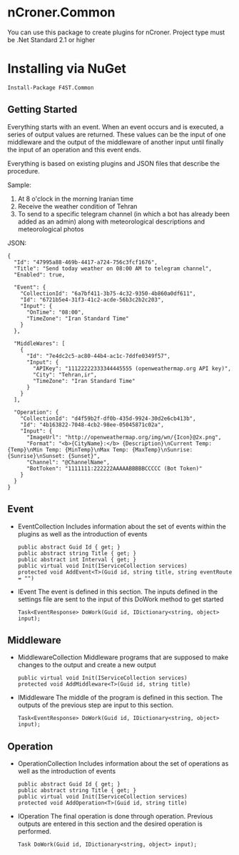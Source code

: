 # nCroner.Common
You can use this package to create plugins for nCroner. Project type must be .Net Standard 2.1 or higher

# Installing via NuGet
  
    Install-Package F4ST.Common

## Getting Started
Everything starts with an event. When an event occurs and is executed, a series of output values are returned. These values can be the input of one middleware and the output of the middleware of another input until finally the input of an operation and this event ends.

Everything is based on existing plugins and JSON files that describe the procedure.

Sample:
1. At 8 o'clock in the morning Iranian time
2. Receive the weather condition of Tehran
3. To send to a specific telegram channel (in which a bot has already been added as an admin) along with meteorological descriptions and meteorological photos

JSON:

    {
      "Id": "47995a88-469b-4417-a724-756c3fcf1676",
      "Title": "Send today weather on 08:00 AM to telegram channel",
      "Enabled": true,

      "Event": {
        "CollectionId": "6a7bf411-3b75-4c32-9350-4b860a0df611",
        "Id": "6721b5e4-31f3-41c2-acde-56b3c2b2c203",
        "Input": {
          "OnTime": "08:00",
          "TimeZone": "Iran Standard Time" 
        }
      },

      "MiddleWares": [
        {
          "Id": "7e4dc2c5-ac80-44b4-ac1c-7ddfe0349f57",
          "Input": {
            "APIKey": "11122222333344445555 (openweathermap.org API key)",
            "City": "Tehran,ir",
            "TimeZone": "Iran Standard Time"
          }
        }
      ],

      "Operation": {
        "CollectionId": "d4f59b2f-df0b-435d-9924-30d2e6cb413b",
        "Id": "4b163822-7048-4cb2-98ee-05045871c02a",
        "Input": {
          "ImageUrl": "http://openweathermap.org/img/wn/{Icon}@2x.png",
          "Format": "<b>{CityName}:</b> {Description}\nCurrent Temp: {Temp}\nMin Temp: {MinTemp}\nMax Temp: {MaxTemp}\nSunrise: {Sunrise}\nSunset: {Sunset}",
          "Channel": "@ChannelName",
          "BotToken": "1111111:222222AAAAABBBBBCCCCC (Bot Token)"
        }
      }
    }
   

## Event
* EventCollection
  Includes information about the set of events within the plugins as well as the introduction of events
  
      public abstract Guid Id { get; }
      public abstract string Title { get; }
      public abstract int Interval { get; }
      public virtual void Init(IServiceCollection services)
      protected void AddEvent<T>(Guid id, string title, string eventRoute = "")
      
* IEvent
  The event is defined in this section. The inputs defined in the settings file are sent to the input of this DoWork method to get started
  
      Task<EventResponse> DoWork(Guid id, IDictionary<string, object> input);
  

## Middleware
* MiddlewareCollection
  Middleware programs that are supposed to make changes to the output and create a new output
  
      public virtual void Init(IServiceCollection services)
      protected void AddMiddleware<T>(Guid id, string title)

* IMiddleware
  The middle of the program is defined in this section. The outputs of the previous step are input to this section.
  
      Task<EventResponse> DoWork(Guid id, IDictionary<string, object> input);
      
## Operation
* OperationCollection
  Includes information about the set of operations as well as the introduction of events
  
      public abstract Guid Id { get; }
      public abstract string Title { get; }
      public virtual void Init(IServiceCollection services)
      protected void AddOperation<T>(Guid id, string title)

* IOperation
  The final operation is done through operation. Previous outputs are entered in this section and the desired operation is performed.
  
      Task DoWork(Guid id, IDictionary<string, object> input);
